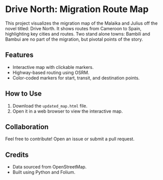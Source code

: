 # Drive North: Migration Route Map

This project visualizes the migration map of the Malaika and Julius off the novel titled: Drive North. 
It shows routes from Cameroon to Spain, highlighting key cities and routes.
Two stand alone towns: Bambili and Bambui are no part of the migration, but pivotal points of the story.

## Features
- Interactive map with clickable markers.
- Highway-based routing using OSRM.
- Color-coded markers for start, transit, and destination points.

## How to Use
1. Download the `updated_map.html` file.
2. Open it in a web browser to view the interactive map.

## Collaboration
Feel free to contribute! Open an issue or submit a pull request.

## Credits
- Data sourced from OpenStreetMap.
- Built using Python and Folium.
  
